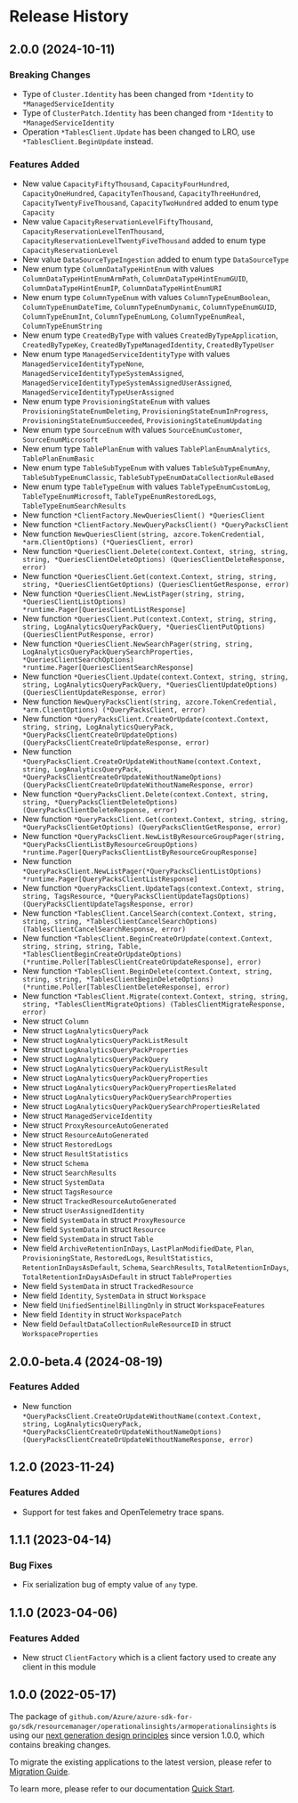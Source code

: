 # Release History

## 2.0.0 (2024-10-11)
### Breaking Changes

- Type of `Cluster.Identity` has been changed from `*Identity` to `*ManagedServiceIdentity`
- Type of `ClusterPatch.Identity` has been changed from `*Identity` to `*ManagedServiceIdentity`
- Operation `*TablesClient.Update` has been changed to LRO, use `*TablesClient.BeginUpdate` instead.

### Features Added

- New value `CapacityFiftyThousand`, `CapacityFourHundred`, `CapacityOneHundred`, `CapacityTenThousand`, `CapacityThreeHundred`, `CapacityTwentyFiveThousand`, `CapacityTwoHundred` added to enum type `Capacity`
- New value `CapacityReservationLevelFiftyThousand`, `CapacityReservationLevelTenThousand`, `CapacityReservationLevelTwentyFiveThousand` added to enum type `CapacityReservationLevel`
- New value `DataSourceTypeIngestion` added to enum type `DataSourceType`
- New enum type `ColumnDataTypeHintEnum` with values `ColumnDataTypeHintEnumArmPath`, `ColumnDataTypeHintEnumGUID`, `ColumnDataTypeHintEnumIP`, `ColumnDataTypeHintEnumURI`
- New enum type `ColumnTypeEnum` with values `ColumnTypeEnumBoolean`, `ColumnTypeEnumDateTime`, `ColumnTypeEnumDynamic`, `ColumnTypeEnumGUID`, `ColumnTypeEnumInt`, `ColumnTypeEnumLong`, `ColumnTypeEnumReal`, `ColumnTypeEnumString`
- New enum type `CreatedByType` with values `CreatedByTypeApplication`, `CreatedByTypeKey`, `CreatedByTypeManagedIdentity`, `CreatedByTypeUser`
- New enum type `ManagedServiceIdentityType` with values `ManagedServiceIdentityTypeNone`, `ManagedServiceIdentityTypeSystemAssigned`, `ManagedServiceIdentityTypeSystemAssignedUserAssigned`, `ManagedServiceIdentityTypeUserAssigned`
- New enum type `ProvisioningStateEnum` with values `ProvisioningStateEnumDeleting`, `ProvisioningStateEnumInProgress`, `ProvisioningStateEnumSucceeded`, `ProvisioningStateEnumUpdating`
- New enum type `SourceEnum` with values `SourceEnumCustomer`, `SourceEnumMicrosoft`
- New enum type `TablePlanEnum` with values `TablePlanEnumAnalytics`, `TablePlanEnumBasic`
- New enum type `TableSubTypeEnum` with values `TableSubTypeEnumAny`, `TableSubTypeEnumClassic`, `TableSubTypeEnumDataCollectionRuleBased`
- New enum type `TableTypeEnum` with values `TableTypeEnumCustomLog`, `TableTypeEnumMicrosoft`, `TableTypeEnumRestoredLogs`, `TableTypeEnumSearchResults`
- New function `*ClientFactory.NewQueriesClient() *QueriesClient`
- New function `*ClientFactory.NewQueryPacksClient() *QueryPacksClient`
- New function `NewQueriesClient(string, azcore.TokenCredential, *arm.ClientOptions) (*QueriesClient, error)`
- New function `*QueriesClient.Delete(context.Context, string, string, string, *QueriesClientDeleteOptions) (QueriesClientDeleteResponse, error)`
- New function `*QueriesClient.Get(context.Context, string, string, string, *QueriesClientGetOptions) (QueriesClientGetResponse, error)`
- New function `*QueriesClient.NewListPager(string, string, *QueriesClientListOptions) *runtime.Pager[QueriesClientListResponse]`
- New function `*QueriesClient.Put(context.Context, string, string, string, LogAnalyticsQueryPackQuery, *QueriesClientPutOptions) (QueriesClientPutResponse, error)`
- New function `*QueriesClient.NewSearchPager(string, string, LogAnalyticsQueryPackQuerySearchProperties, *QueriesClientSearchOptions) *runtime.Pager[QueriesClientSearchResponse]`
- New function `*QueriesClient.Update(context.Context, string, string, string, LogAnalyticsQueryPackQuery, *QueriesClientUpdateOptions) (QueriesClientUpdateResponse, error)`
- New function `NewQueryPacksClient(string, azcore.TokenCredential, *arm.ClientOptions) (*QueryPacksClient, error)`
- New function `*QueryPacksClient.CreateOrUpdate(context.Context, string, string, LogAnalyticsQueryPack, *QueryPacksClientCreateOrUpdateOptions) (QueryPacksClientCreateOrUpdateResponse, error)`
- New function `*QueryPacksClient.CreateOrUpdateWithoutName(context.Context, string, LogAnalyticsQueryPack, *QueryPacksClientCreateOrUpdateWithoutNameOptions) (QueryPacksClientCreateOrUpdateWithoutNameResponse, error)`
- New function `*QueryPacksClient.Delete(context.Context, string, string, *QueryPacksClientDeleteOptions) (QueryPacksClientDeleteResponse, error)`
- New function `*QueryPacksClient.Get(context.Context, string, string, *QueryPacksClientGetOptions) (QueryPacksClientGetResponse, error)`
- New function `*QueryPacksClient.NewListByResourceGroupPager(string, *QueryPacksClientListByResourceGroupOptions) *runtime.Pager[QueryPacksClientListByResourceGroupResponse]`
- New function `*QueryPacksClient.NewListPager(*QueryPacksClientListOptions) *runtime.Pager[QueryPacksClientListResponse]`
- New function `*QueryPacksClient.UpdateTags(context.Context, string, string, TagsResource, *QueryPacksClientUpdateTagsOptions) (QueryPacksClientUpdateTagsResponse, error)`
- New function `*TablesClient.CancelSearch(context.Context, string, string, string, *TablesClientCancelSearchOptions) (TablesClientCancelSearchResponse, error)`
- New function `*TablesClient.BeginCreateOrUpdate(context.Context, string, string, string, Table, *TablesClientBeginCreateOrUpdateOptions) (*runtime.Poller[TablesClientCreateOrUpdateResponse], error)`
- New function `*TablesClient.BeginDelete(context.Context, string, string, string, *TablesClientBeginDeleteOptions) (*runtime.Poller[TablesClientDeleteResponse], error)`
- New function `*TablesClient.Migrate(context.Context, string, string, string, *TablesClientMigrateOptions) (TablesClientMigrateResponse, error)`
- New struct `Column`
- New struct `LogAnalyticsQueryPack`
- New struct `LogAnalyticsQueryPackListResult`
- New struct `LogAnalyticsQueryPackProperties`
- New struct `LogAnalyticsQueryPackQuery`
- New struct `LogAnalyticsQueryPackQueryListResult`
- New struct `LogAnalyticsQueryPackQueryProperties`
- New struct `LogAnalyticsQueryPackQueryPropertiesRelated`
- New struct `LogAnalyticsQueryPackQuerySearchProperties`
- New struct `LogAnalyticsQueryPackQuerySearchPropertiesRelated`
- New struct `ManagedServiceIdentity`
- New struct `ProxyResourceAutoGenerated`
- New struct `ResourceAutoGenerated`
- New struct `RestoredLogs`
- New struct `ResultStatistics`
- New struct `Schema`
- New struct `SearchResults`
- New struct `SystemData`
- New struct `TagsResource`
- New struct `TrackedResourceAutoGenerated`
- New struct `UserAssignedIdentity`
- New field `SystemData` in struct `ProxyResource`
- New field `SystemData` in struct `Resource`
- New field `SystemData` in struct `Table`
- New field `ArchiveRetentionInDays`, `LastPlanModifiedDate`, `Plan`, `ProvisioningState`, `RestoredLogs`, `ResultStatistics`, `RetentionInDaysAsDefault`, `Schema`, `SearchResults`, `TotalRetentionInDays`, `TotalRetentionInDaysAsDefault` in struct `TableProperties`
- New field `SystemData` in struct `TrackedResource`
- New field `Identity`, `SystemData` in struct `Workspace`
- New field `UnifiedSentinelBillingOnly` in struct `WorkspaceFeatures`
- New field `Identity` in struct `WorkspacePatch`
- New field `DefaultDataCollectionRuleResourceID` in struct `WorkspaceProperties`


## 2.0.0-beta.4 (2024-08-19)
### Features Added

- New function `*QueryPacksClient.CreateOrUpdateWithoutName(context.Context, string, LogAnalyticsQueryPack, *QueryPacksClientCreateOrUpdateWithoutNameOptions) (QueryPacksClientCreateOrUpdateWithoutNameResponse, error)`


## 1.2.0 (2023-11-24)
### Features Added

- Support for test fakes and OpenTelemetry trace spans.


## 1.1.1 (2023-04-14)
### Bug Fixes

- Fix serialization bug of empty value of `any` type.


## 1.1.0 (2023-04-06)
### Features Added

- New struct `ClientFactory` which is a client factory used to create any client in this module

## 1.0.0 (2022-05-17)

The package of `github.com/Azure/azure-sdk-for-go/sdk/resourcemanager/operationalinsights/armoperationalinsights` is using our [next generation design principles](https://azure.github.io/azure-sdk/general_introduction.html) since version 1.0.0, which contains breaking changes.

To migrate the existing applications to the latest version, please refer to [Migration Guide](https://aka.ms/azsdk/go/mgmt/migration).

To learn more, please refer to our documentation [Quick Start](https://aka.ms/azsdk/go/mgmt).